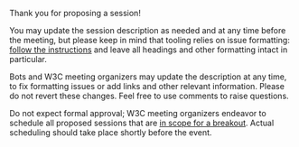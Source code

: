 Thank you for proposing a session!

You may update the session description as needed and at any time before the meeting, but please keep in mind that tooling relies on issue formatting: [follow the instructions](https://github.com/w3c/tpac-breakouts/wiki/Good-Practices-for-Session-Chairs#how-to-propose-a-session) and leave all headings and other formatting intact in particular.

Bots and W3C meeting organizers may update the description at any time, to fix formatting issues or add links and other relevant information. Please do not revert these changes. Feel free to use comments to raise questions.

Do not expect formal approval; W3C meeting organizers endeavor to schedule all proposed sessions that are [in scope for a breakout](https://github.com/w3c/tpac-breakouts/wiki/Policies#session-scope). Actual scheduling should take place shortly before the event.

